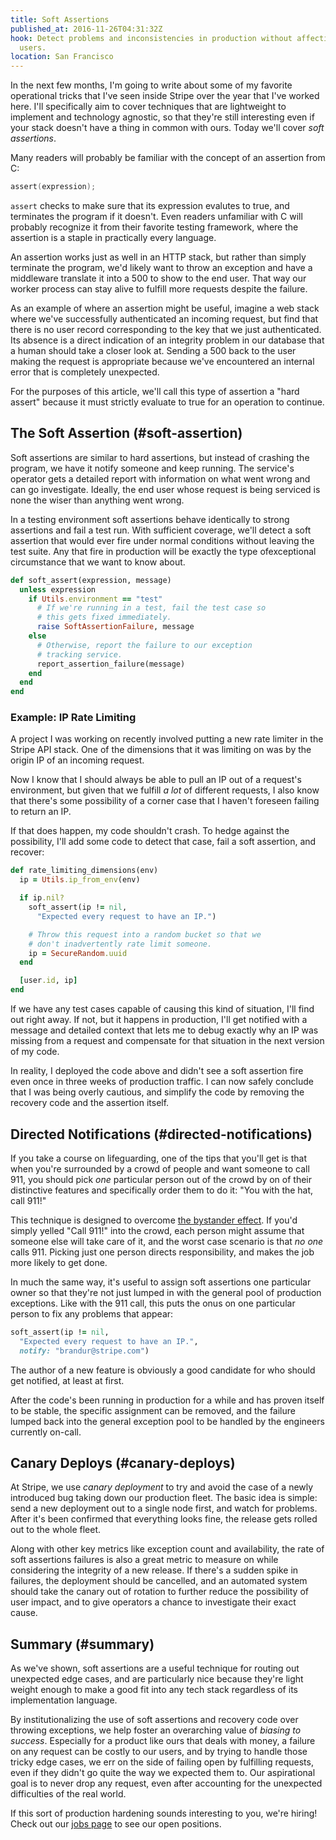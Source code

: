 ```yaml
---
title: Soft Assertions
published_at: 2016-11-26T04:31:32Z
hook: Detect problems and inconsistencies in production without affecting
  users.
location: San Francisco
---
```


In the next few months, I'm going to write about some of my
favorite operational tricks that I've seen inside Stripe
over the year that I've worked here. I'll specifically aim
to cover techniques that are lightweight to implement and
technology agnostic, so that they're still interesting even
if your stack doesn't have a thing in common with ours.
Today we'll cover _soft assertions_.

Many readers will probably be familiar with the concept of
an assertion from C:

``` c
assert(expression);
```

`assert` checks to make sure that its expression evalutes
to true, and terminates the program if it doesn't. Even
readers unfamiliar with C will probably recognize it from
their favorite testing framework, where the assertion is a
staple in practically every language.

An assertion works just as well in an HTTP stack, but
rather than simply terminate the program, we'd likely want
to throw an exception and have a middleware translate it
into a 500 to show to the end user. That way our worker
process can stay alive to fulfill more requests despite the
failure.

As an example of where an assertion might be useful,
imagine a web stack where we've successfully authenticated
an incoming request, but find that there is no user record
corresponding to the key that we just authenticated. Its
absence is a direct indication of an integrity problem in
our database that a human should take a closer look at.
Sending a 500 back to the user making the request is
appropriate because we've encountered an internal error
that is completely unexpected.

For the purposes of this article, we'll call this type of
assertion a "hard assert" because it must strictly evaluate
to true for an operation to continue.

## The Soft Assertion (#soft-assertion)

Soft assertions are similar to hard assertions, but instead
of crashing the program, we have it notify someone and keep
running. The service's operator gets a detailed report with
information on what went wrong and can go investigate.
Ideally, the end user whose request is being serviced is
none the wiser than anything went wrong.

In a testing environment soft assertions behave identically
to strong assertions and fail a test run. With sufficient
coverage, we'll detect a soft assertion that would ever
fire under normal conditions without leaving the test
suite. Any that fire in production will be exactly the type
ofexceptional circumstance that we want to know about.

``` ruby
def soft_assert(expression, message)
  unless expression
    if Utils.environment == "test"
      # If we're running in a test, fail the test case so
      # this gets fixed immediately.
      raise SoftAssertionFailure, message
    else
      # Otherwise, report the failure to our exception
      # tracking service.
      report_assertion_failure(message)
    end
  end
end
```

### Example: IP Rate Limiting

A project I was working on recently involved putting a new
rate limiter in the Stripe API stack. One of the dimensions
that it was limiting on was by the origin IP of an incoming
request.

Now I know that I should always be able to pull an IP out
of a request's environment, but given that we fulfill _a
lot_ of different requests, I also know that there's some
possibility of a corner case that I haven't foreseen
failing to return an IP.

If that does happen, my code shouldn't crash. To hedge
against the possibility, I'll add some code to detect that
case, fail a soft assertion, and recover:

``` ruby
def rate_limiting_dimensions(env)
  ip = Utils.ip_from_env(env)

  if ip.nil?
    soft_assert(ip != nil,
      "Expected every request to have an IP.")

    # Throw this request into a random bucket so that we
    # don't inadvertently rate limit someone.
    ip = SecureRandom.uuid
  end

  [user.id, ip]
end
```

If we have any test cases capable of causing this kind of
situation, I'll find out right away. If not, but it happens
in production, I'll get notified with a message and
detailed context that lets me to debug exactly why an IP
was missing from a request and compensate for that
situation in the next version of my code.

In reality, I deployed the code above and didn't see a soft
assertion fire even once in three weeks of production
traffic. I can now safely conclude that I was being overly
cautious, and simplify the code by removing the recovery
code and the assertion itself.

## Directed Notifications (#directed-notifications)

If you take a course on lifeguarding, one of the tips that
you'll get is that when you're surrounded by a crowd of
people and want someone to call 911, you should pick _one_
particular person out of the crowd by on of their
distinctive features and specifically order them to do it:
"You with the hat, call 911!"

This technique is designed to overcome [the bystander
effect][bystander-effect]. If you'd simply yelled "Call
911!" into the crowd, each person might assume that someone
else will take care of it, and the worst case scenario is
that _no one_ calls 911. Picking just one person directs
responsibility, and makes the job more likely to get done.

In much the same way, it's useful to assign soft assertions
one particular owner so that they're not just lumped in
with the general pool of production exceptions. Like with
the 911 call, this puts the onus on one particular person
to fix any problems that appear:

``` ruby
soft_assert(ip != nil,
  "Expected every request to have an IP.",
  notify: "brandur@stripe.com")
```

The author of a new feature is obviously a good candidate
for who should get notified, at least at first.

After the code's been running in production for a while and
has proven itself to be stable, the specific assignment can
be removed, and the failure lumped back into the general
exception pool to be handled by the engineers currently
on-call.

## Canary Deploys (#canary-deploys)

At Stripe, we use _canary deployment_ to try and avoid the
case of a newly introduced bug taking down our production
fleet. The basic idea is simple: send a new deployment out
to a single node first, and watch for problems. After it's
been confirmed that everything looks fine, the release gets
rolled out to the whole fleet.

Along with other key metrics like exception count and
availability, the rate of soft assertions failures is also
a great metric to measure on while considering the
integrity of a new release. If there's a sudden spike in
failures, the deployment should be cancelled, and an
automated system should take the canary out of rotation to
further reduce the possibility of user impact, and to give
operators a chance to investigate their exact cause.

## Summary (#summary)

As we've shown, soft assertions are a useful technique for
routing out unexpected edge cases, and are particularly
nice because they're light weight enough to make a good fit
into any tech stack regardless of its implementation
language.

By institutionalizing the use of soft assertions and
recovery code over throwing exceptions, we help foster an
overarching value of _biasing to success_. Especially for a
product like ours that deals with money, a failure on any
request can be costly to our users, and by trying to handle
those tricky edge cases, we err on the side of failing open
by fulfilling requests, even if they didn't go quite the
way we expected them to. Our aspirational goal is to never
drop any request, even after accounting for the unexpected
difficulties of the real world.

If this sort of production hardening sounds interesting to
you, we're hiring! Check out our [jobs page][jobs] to see
our open positions.

[bystander-effect]: https://en.wikipedia.org/wiki/Bystander_effect
[jobs]: https://stripe.com/jobs
